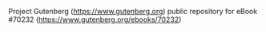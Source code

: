 Project Gutenberg (https://www.gutenberg.org) public repository for
eBook #70232 (https://www.gutenberg.org/ebooks/70232)

